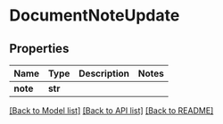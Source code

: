 # DocumentNoteUpdate

## Properties
Name | Type | Description | Notes
------------ | ------------- | ------------- | -------------
**note** | **str** |  | 

[[Back to Model list]](../README.md#documentation-for-models) [[Back to API list]](../README.md#documentation-for-api-endpoints) [[Back to README]](../README.md)


